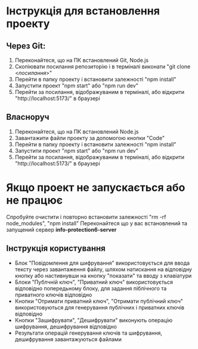 # Інструкція для встановлення проекту

## Через Git:
1. Переконайтеся, що на ПК встановлений Git, Node.js
2. Скопіювати посилання репозиторію і в терміналі виконати "git clone <*посилання*>"
3. Перейти в папку проекту і встановити залежності "npm install"
4. Запустити проект "npm start" або "npm run dev"
5. Перейти за посилання, відображуваним в терміналі, або відкрити "http://localhost:5173/" в браузері

## Власноруч
1. Переконайтеся, що на ПК встановлений Node.js
2. Завантажити файли проекту за допомогою кнопки "Code"
3. Перейти в папку проекту і встановити залежності "npm install"
4. Запустити проект "npm start" або "npm run dev"
5. Перейти за посилання, відображуваним в терміналі, або відкрити "http://localhost:5173/" в браузері

# Якщо проект не запускається або не працює
Спробуйте очистити і повторно встановити залежності "rm -rf node_modules", "npm install"
Переконайтеся що у вас встановлений та запущений сервер **info-protection6-server**

## Інструкція користування
- Блок "Повідомлення для шифрування" використовується для ввода тексту через завантаження файлу, шляхом натискання на відповідну кнопку або настивнувши на кнопку "показати" та вводу з клавіатури
- Блоки "Публчній ключ", "Приватний ключ" використовується відповідно попередьному блоку, для задання піблічного та приватного ключів відповідно
- Кнопки "Отримати приватний ключ", "Отримати публічний ключ" використовуються для генерування публічних і приватних ключів відповідно
- Кнопки "Зашифрувати", "Дешифрувати" виконують операцію шифрування, дешифрування відповідно
- Результати операцій генерування ключів та шифрування, дешифрування завантажуються файлами
